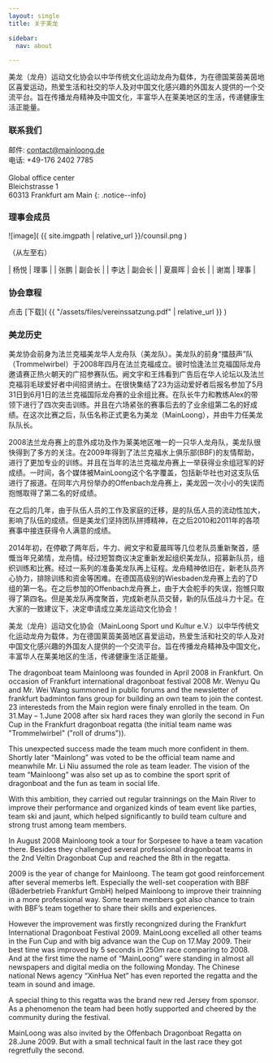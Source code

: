 ```yaml
---
layout: single
title: 关于美龙

sidebar:
  nav: about

---
```

<a name="pageheader"/>

美龙（龙舟）运动文化协会以中华传统文化运动龙舟为载体，为在德国莱茵美茵地区喜爱运动，热爱生活和社交的华人及对中国文化感兴趣的外国友人提供的一个交流平台。旨在传播龙舟精神及中国文化，丰富华人在莱美地区的生活，传递健康生活正能量。

### 联系我们

 邮件: contact@mainloong.de <br>
 电话: +49-176 2402 7785 <br>
 <br> 
 Global office center <br>
 Bleichstrasse 1 <br>
 60313 Frankfurt am Main
{: .notice--info}

### 理事会成员

![image]( {{ site.imgpath | relative_url }}/counsil.png )


（从左至右）	 

| 杨悦   | 理事   |
| 张鹏   | 副会长 |
| 李达   | 副会长 |
| 夏晨晖 | 会长   |
| 谢嵩   | 理事   |


### 协会章程

点击 [下载]( {{ "/assets/files/vereinssatzung.pdf" | relative_url }} )


### 美龙历史

美龙协会前身为法兰克福美龙华人龙舟队（美龙队）。美龙队的前身“擂鼓声”队（Trommelwirbel）于2008年四月在法兰克福成立。彼时恰逢法兰克福国际龙舟邀请赛正热火朝天的广招参赛队伍。阙文宇和王炜看到广告后在华人论坛以及法兰克福羽毛球爱好者中间招贤纳士。在很快集结了23为运动爱好者后报名参加了5月31日到6月1日的法兰克福国际龙舟赛的业余组比赛。在队长牛力和教练Alex的带领下进行了四次突击训练。并且在六场紧张的赛事后去的了业余组第二名的好成绩。在这次比赛之后，队伍名称正式更名为美龙（MainLoong），并由牛力任美龙队队长。

2008法兰龙舟赛上的意外成功及作为莱美地区唯一的一只华人龙舟队，美龙队很快得到了多方的关注。在2009年得到了法兰克福水上俱乐部(BBF)的友情帮助，进行了更加专业的训练。并且在当年的法兰克福龙舟赛上一举获得业余组冠军的好成绩。一时间，各个媒体被MainLoong这个名字覆盖，包括新华社也对这支队伍进行了报道。在同年六月份举办的Offenbach龙舟赛上，美龙因一次小小的失误而抱憾取得了第二名的好成绩。

在之后的几年，由于队伍人员的工作及家庭的迁移，是的队伍人员的流动性加大，影响了队伍的成绩。但是美龙们坚持团队拼搏精神，在之后2010和2011年的各项赛事中接连获得令人满意的成绩。

2014年初，在停歇了两年后，牛力、阙文宇和夏晨晖等几位老队员重新聚首，感慨当年兄弟情，龙舟情。经过短暂商议决定重新发起组织美龙队，招募新队员，组织训练和比赛。经过一系列的准备美龙队再上征程。龙舟精神依旧在，新老队员齐心协力，排除训练和资金等困难。在德国高级别的Wiesbaden龙舟赛上去的了D组的第一名。在之后参加的Offenbach龙舟赛上，由于大会舵手的失误，抱憾只取得了第四名。但是美龙队再度聚首，完成新老队员交替，新的队伍战斗力十足。在大家的一致建议下，决定申请成立美龙运动文化协会！

美龙（龙舟）运动文化协会（MainLoong Sport und Kultur e.V.）以中华传统文化运动龙舟为载体，为在德国莱茵美茵地区喜爱运动，热爱生活和社交的华人及对中国文化感兴趣的外国友人提供的一个交流平台。旨在传播龙舟精神及中国文化，丰富华人在莱美地区的生活，传递健康生活正能量。

The dragonboat team Mainloong was founded in April 2008 in Frankfurt. On occasion of Frankfurt international dragonboat festival 2008 Mr. Wenyu Qu and Mr. Wei Wang summoned in public forums and the newsletter of frankfurt badminton fans group for building an own team to join the contest. 23 interesteds from the Main region were finaly enrolled in the team. On 31.May – 1.June 2008 after six hard races they wan glorily the second in Fun Cup in the Frankfurt dragonboat regatta (the initial team name was
"Trommelwirbel" ("roll of drums")).

This unexpected success made the team much more confident in them. Shortly later “Mainlong” was voted to be the official team name and meanwhile Mr. Li Niu assumed the role as team leader. The vision of the team “Mainloong” was also set up as to combine the sport sprit of dragonboat and the fun as team in social life.

With this ambition, they carried out regular trainnings on the Main River to improve their performance and organized kinds of team event like parties, team ski and jaunt, which helped significantly to build team culture and strong trust among team members.

In August 2008 Mainloong took a tour for Sorpesee to have a team vacation there. Besides they challenged several professional dragonboat teams in the 2nd Veltin Dragonboat Cup and reached the 8th in the regatta.

2009 is the year of change for Mainloong. The team got good reinforcement after several memerbs left. Especially the well-set cooperation with BBF (Bäderbetrieb Frankfurt GmbH) helped Mainloong to improve their trainning in a more professional way. Some team members got also chance to train with BBF’s team together to share their skills and experiences.

However the improvement was firstly recongnized during the Frankfurt International Dragonboat Festival 2009. MainLoong excelled all other teams in the Fun Cup and with big advance wan the Cup on 17.May 2009. Their best time was improved by 5 seconds in 250m race comparing to 2008. And at the first time the name of “MainLoong” were standing in almost all newspapers and digital media on the following Monday. The Chinese national News agency “XinHua Net” has even reported the regatta and the team in sound and image.

A special thing to this regatta was the brand new red Jersey from sponsor. As a phenomenon the team had been hotly supported and cheered by the community during the festival.

MainLoong was also invited by the Offenbach Dragonboat Regatta on 28.June 2009. But with a small technical fault in the last race they got regretfully the second.
